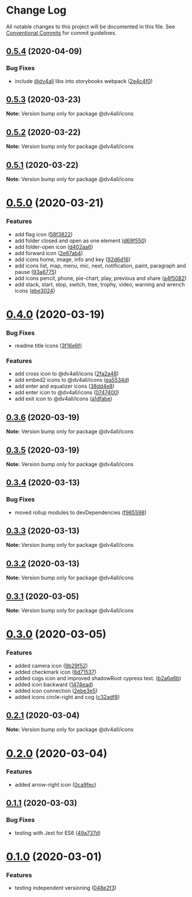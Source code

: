 # Change Log

All notable changes to this project will be documented in this file.
See [Conventional Commits](https://conventionalcommits.org) for commit guidelines.

## [0.5.4](https://github.com/dmijatovic/dv4all-wcp-lerna/compare/@dv4all/icons@0.5.3...@dv4all/icons@0.5.4) (2020-04-09)


### Bug Fixes

* include [@dv4all](https://github.com/dv4all) libs into storybooks webpack ([2e4c4f0](https://github.com/dmijatovic/dv4all-wcp-lerna/commit/2e4c4f0d7d3ed5fe25722b6bee2426be51f6aa05))





## [0.5.3](https://github.com/dmijatovic/dv4all-wcp-lerna/compare/@dv4all/icons@0.5.2...@dv4all/icons@0.5.3) (2020-03-23)

**Note:** Version bump only for package @dv4all/icons





## [0.5.2](https://github.com/dmijatovic/dv4all-wcp-lerna/compare/@dv4all/icons@0.5.1...@dv4all/icons@0.5.2) (2020-03-22)

**Note:** Version bump only for package @dv4all/icons





## [0.5.1](https://github.com/dmijatovic/dv4all-wcp-lerna/compare/@dv4all/icons@0.5.0...@dv4all/icons@0.5.1) (2020-03-22)

**Note:** Version bump only for package @dv4all/icons





# [0.5.0](https://github.com/dmijatovic/dv4all-wcp/compare/@dv4all/icons@0.4.0...@dv4all/icons@0.5.0) (2020-03-21)

### Features

- add flag icon ([58f3822](https://github.com/dmijatovic/dv4all-wcp/commit/58f3822b987136bca2dc3c09078e94097f5034ac))
- add folder closed and open as one element ([d69f550](https://github.com/dmijatovic/dv4all-wcp/commit/d69f55056655b04cadc593de07b6cc8bc992a2fd))
- add folder-open icon ([d402aa6](https://github.com/dmijatovic/dv4all-wcp/commit/d402aa61defa5f83cdef2f3660e36f3a839b29ab))
- add forward icon ([2e67ab4](https://github.com/dmijatovic/dv4all-wcp/commit/2e67ab4ed962b770f0b04f1769d169509251dac3))
- add icons home, image, info and key ([92d6d16](https://github.com/dmijatovic/dv4all-wcp/commit/92d6d161984e9f4725e0e270f441af2c3a4fc2c6))
- add icons list, map, menu, mic, next, notification, paint, paragraph and pause ([93a6775](https://github.com/dmijatovic/dv4all-wcp/commit/93a67753becca28368d244529cb98ca83a27021c))
- add icons pencil, phone, pie-chart, play, previous and share ([a4f5082](https://github.com/dmijatovic/dv4all-wcp/commit/a4f50823ca3fa93b2e4bb104818e3423e5705409))
- add stack, start, stop, switch, tree, trophy, video, warning and wrench icons ([ebe3024](https://github.com/dmijatovic/dv4all-wcp/commit/ebe3024678bc5accdc5c2862cf9bb7dfa1d21f1c))

# [0.4.0](https://github.com/dmijatovic/dv4all-wcp/compare/@dv4all/icons@0.3.6...@dv4all/icons@0.4.0) (2020-03-19)

### Bug Fixes

- readme title icons ([3f16e6f](https://github.com/dmijatovic/dv4all-wcp/commit/3f16e6f4172ec72e2a41c73edd733fdcdb941176))

### Features

- add cross icon to @dv4all/icons ([2fa2a48](https://github.com/dmijatovic/dv4all-wcp/commit/2fa2a48a26b8bb017cc0ae63d49bb84077d26d69))
- add embed2 icons to @dv4all/icons ([ea5534d](https://github.com/dmijatovic/dv4all-wcp/commit/ea5534d30e40f6a44aa06415227b6b32fd433af6))
- add enter and equalizer icons ([38dd4e8](https://github.com/dmijatovic/dv4all-wcp/commit/38dd4e8cab0ea1c2cd1a3cfb0d767f62cf85bf2c))
- add enter icon to @dv4all/icons ([0747400](https://github.com/dmijatovic/dv4all-wcp/commit/074740090cd8de7c788854efb85f3cb35de6ba4b))
- add exit icon to @dv4all/icons ([a1dfabe](https://github.com/dmijatovic/dv4all-wcp/commit/a1dfabe5a45b5416ef72e5a31f670532b399e353))

## [0.3.6](https://github.com/dmijatovic/dv4all-wcp/compare/@dv4all/icons@0.3.5...@dv4all/icons@0.3.6) (2020-03-19)

**Note:** Version bump only for package @dv4all/icons

## [0.3.5](https://github.com/dmijatovic/dv4all-wcp/compare/@dv4all/icons@0.3.4...@dv4all/icons@0.3.5) (2020-03-19)

**Note:** Version bump only for package @dv4all/icons

## [0.3.4](https://github.com/dmijatovic/dv4all-wcp/compare/@dv4all/icons@0.3.3...@dv4all/icons@0.3.4) (2020-03-13)

### Bug Fixes

- moved rollup modules to devDependencies ([f965598](https://github.com/dmijatovic/dv4all-wcp/commit/f965598c3c3587b393dfb57b6e05e2b8326a77d5))

## [0.3.3](https://github.com/dmijatovic/dv4all-wcp/compare/@dv4all/icons@0.3.2...@dv4all/icons@0.3.3) (2020-03-13)

**Note:** Version bump only for package @dv4all/icons

## [0.3.2](https://github.com/dmijatovic/dv4all-wcp/compare/@dv4all/icons@0.3.1...@dv4all/icons@0.3.2) (2020-03-13)

**Note:** Version bump only for package @dv4all/icons

## [0.3.1](https://github.com/dmijatovic/dv4all-wcp/compare/@dv4all/icons@0.3.0...@dv4all/icons@0.3.1) (2020-03-05)

**Note:** Version bump only for package @dv4all/icons

# [0.3.0](https://github.com/dmijatovic/dv4all-wcp/compare/@dv4all/icons@0.2.1...@dv4all/icons@0.3.0) (2020-03-05)

### Features

- added camera icon ([9b29f52](https://github.com/dmijatovic/dv4all-wcp/commit/9b29f5209d104845de5f370410e0a42a4e9bc335))
- added checkmark icon ([6d71537](https://github.com/dmijatovic/dv4all-wcp/commit/6d71537d68d575d185588279fb17713bae5cf2d6))
- added cogs icon and improved shadowRoot cypress test. ([b2a6a6b](https://github.com/dmijatovic/dv4all-wcp/commit/b2a6a6b766aeea6cc97263cbe8174ccc2f906357))
- added icon backward ([1474ead](https://github.com/dmijatovic/dv4all-wcp/commit/1474eade14dbcef7e32ae48b94b819248fef38ec))
- added icon connection ([2ebe3e5](https://github.com/dmijatovic/dv4all-wcp/commit/2ebe3e5a27894927c9277b51210871c55582d32a))
- added icons circle-right and cog ([c32adf8](https://github.com/dmijatovic/dv4all-wcp/commit/c32adf8045e0051449f3003abe5f1615999c0755))

## [0.2.1](https://github.com/dmijatovic/dv4all-wcp/compare/@dv4all/icons@0.2.0...@dv4all/icons@0.2.1) (2020-03-04)

**Note:** Version bump only for package @dv4all/icons

# [0.2.0](https://github.com/dmijatovic/dv4all-wcp/compare/@dv4all/icons@0.1.3...@dv4all/icons@0.2.0) (2020-03-04)

### Features

- added arrow-right icon ([0ca9fec](https://github.com/dmijatovic/dv4all-wcp/commit/0ca9fec6b170bd9a6263348a635025565bc8dab9))

## [0.1.1](https://github.com/dmijatovic/dv4all-wcp/compare/@dv4all/icons@0.1.0...@dv4all/icons@0.1.1) (2020-03-03)

### Bug Fixes

- testing with Jest for ES6 ([49a737d](https://github.com/dmijatovic/dv4all-wcp/commit/49a737d5d8dd4dbc40a7108fc33b8642a9e6ed61))

# [0.1.0](https://github.com/dmijatovic/dv4all-wcp/compare/@dv4all/icons@0.0.2...@dv4all/icons@0.1.0) (2020-03-01)

### Features

- testing independent versioning ([048e2f3](https://github.com/dmijatovic/dv4all-wcp/commit/048e2f30ff60587dc97793012c7a928522ded136))
